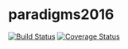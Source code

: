 # paradigms2016
[![Build Status](https://travis-ci.org/aliscafo/paradigms2016.svg?branch=master)](https://travis-ci.org/aliscafo/paradigms2016)
[![Coverage Status](https://coveralls.io/repos/github/aliscafo/paradigms2016/badge.svg)](https://coveralls.io/github/aliscafo/paradigms2016)

